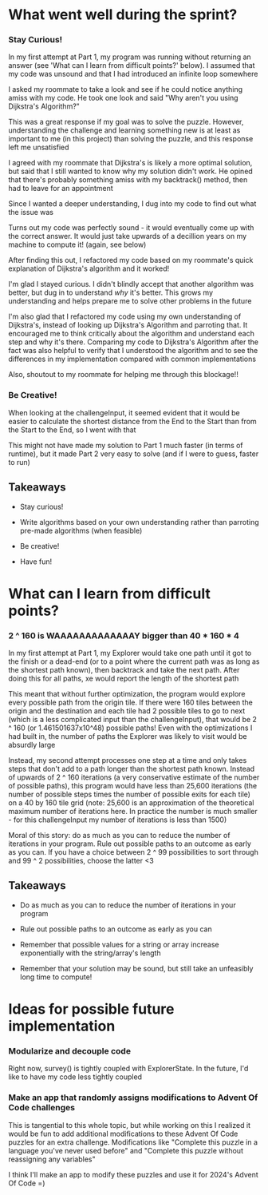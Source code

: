# What went well during the sprint?

### Stay Curious!

In my first attempt at Part 1, my program was running without returning an answer (see 'What can I learn from difficult points?' below). I assumed that my code was unsound and that I had introduced an infinite loop somewhere

I asked my roommate to take a look and see if he could notice anything amiss with my code. He took one look and said "Why aren't you using Dijkstra's Algorithm?"

This was a great response if my goal was to solve the puzzle. However, understanding the challenge and learning something new is at least as important to me (in this project) than solving the puzzle, and this response left me unsatisfied

I agreed with my roommate that Dijkstra's is likely a more optimal solution, but said that I still wanted to know why my solution didn't work. He opined that there's probably something amiss with my backtrack() method, then had to leave for an appointment

Since I wanted a deeper understanding, I dug into my code to find out what the issue was

Turns out my code was perfectly sound - it would eventually come up with the correct answer. It would just take upwards of a decillion years on my machine to compute it! (again, see below)

After finding this out, I refactored my code based on my roommate's quick explanation of Dijkstra's algorithm and it worked!

I'm glad I stayed curious. I didn't blindly accept that another algorithm was better, but dug in to understand _why_ it's better. This grows my understanding and helps prepare me to solve other problems in the future

I'm also glad that I refactored my code using my own understanding of Dijkstra's, instead of looking up Dijkstra's Algorithm and parroting that. It encouraged me to think critically about the algorithm and understand each step and why it's there. Comparing my code to Dijkstra's Algorithm after the fact was also helpful to verify that I understood the algorithm and to see the differences in my implementation compared with common implementations

Also, shoutout to my roommate for helping me through this blockage!!

### Be Creative!

When looking at the challengeInput, it seemed evident that it would be easier to calculate the shortest distance from the End to the Start than from the Start to the End, so I went with that

This might not have made my solution to Part 1 much faster (in terms of runtime), but it made Part 2 very easy to solve (and if I were to guess, faster to run)

## Takeaways

- Stay curious!

- Write algorithms based on your own understanding rather than parroting pre-made algorithms (when feasible)

- Be creative!

- Have fun!

# What can I learn from difficult points?

### 2 ^ 160 is WAAAAAAAAAAAAAY bigger than 40 \* 160 \* 4

In my first attempt at Part 1, my Explorer would take one path until it got to the finish or a dead-end (or to a point where the current path was as long as the shortest path known), then backtrack and take the next path. After doing this for all paths, xe would report the length of the shortest path

This meant that without further optimization, the program would explore every possible path from the origin tile. If there were 160 tiles between the origin and the destination and each tile had 2 possible tiles to go to next (which is a less complicated input than the challengeInput), that would be 2 ^ 160 (or 1.461501637x10^48) possible paths! Even with the optimizations I had built in, the number of paths the Explorer was likely to visit would be absurdly large

Instead, my second attempt processes one step at a time and only takes steps that don't add to a path longer than the shortest path known. Instead of upwards of 2 ^ 160 iterations (a very conservative estimate of the number of possible paths), this program would have less than 25,600 iterations (the number of possible steps times the number of possible exits for each tile) on a 40 by 160 tile grid (note: 25,600 is an approximation of the theoretical maximum number of iterations here. In practice the number is much smaller - for this challengeInput my number of iterations is less than 1500)

Moral of this story: do as much as you can to reduce the number of iterations in your program. Rule out possible paths to an outcome as early as you can. If you have a choice between 2 ^ 99 possibilities to sort through and 99 ^ 2 possibilities, choose the latter <3

## Takeaways

- Do as much as you can to reduce the number of iterations in your program

- Rule out possible paths to an outcome as early as you can

- Remember that possible values for a string or array increase exponentially with the string/array's length

- Remember that your solution may be sound, but still take an unfeasibly long time to compute!

# Ideas for possible future implementation

### Modularize and decouple code

Right now, survey() is tightly coupled with ExplorerState. In the future, I'd like to have my code less tightly coupled

### Make an app that randomly assigns modifications to Advent Of Code challenges

This is tangential to this whole topic, but while working on this I realized it would be fun to add additional modifications to these Advent Of Code puzzles for an extra challenge. Modifications like "Complete this puzzle in a language you've never used before" and "Complete this puzzle without reassigning any variables"

I think I'll make an app to modify these puzzles and use it for 2024's Advent Of Code =)
